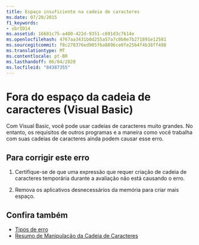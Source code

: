 ```yaml
---
title: Espaço insuficiente na cadeia de caracteres
ms.date: 07/20/2015
f1_keywords:
- vbrID14
ms.assetid: 16681c75-a400-422d-9351-c691d3c7614e
ms.openlocfilehash: 4767aa3431b0d255a57a7c0b8e7b271891e12581
ms.sourcegitcommit: f8c270376ed905f6a8896ce0fe25b4f4b38ff498
ms.translationtype: MT
ms.contentlocale: pt-BR
ms.lasthandoff: 06/04/2020
ms.locfileid: "84387355"
---
```

# <a name="out-of-string-space-visual-basic"></a>Fora do espaço da cadeia de caracteres (Visual Basic)
Com Visual Basic, você pode usar cadeias de caracteres muito grandes. No entanto, os requisitos de outros programas e a maneira como você trabalha com suas cadeias de caracteres ainda podem causar esse erro.  
  
## <a name="to-correct-this-error"></a>Para corrigir este erro  
  
1. Certifique-se de que uma expressão que requer criação de cadeia de caracteres temporária durante a avaliação não está causando o erro.  
  
2. Remova os aplicativos desnecessários da memória para criar mais espaço.  
  
## <a name="see-also"></a>Confira também

- [Tipos de erro](../../programming-guide/language-features/error-types.md)
- [Resumo de Manipulação da Cadeia de Caracteres](../keywords/string-manipulation-summary.md)
